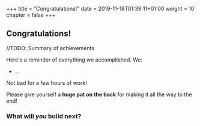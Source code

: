 +++
title = "Congratulations!"
date = 2019-11-18T01:39:11+01:00
weight = 10
chapter = false
+++

## Congratulations!

//TODO: Summary of achievements

Here's a reminder of everything we accomplished. We:

- ...

Not bad for a few hours of work! 

Please give yourself a **huge pat on the back** for making it all the way to the end!

### What will _you_ build next?